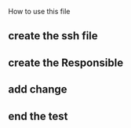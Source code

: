 How to use this file

## create the ssh file

## create the Responsible

## add change

## end the test
